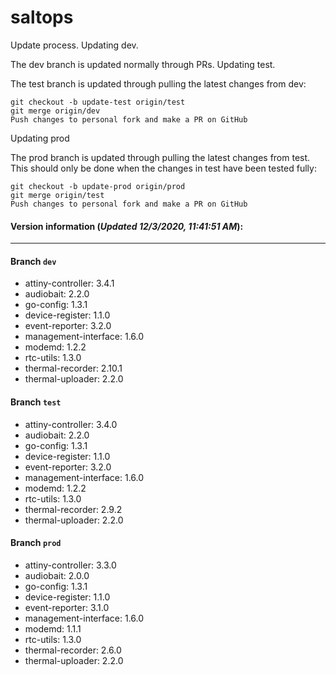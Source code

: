 # saltops
Update process.
Updating dev.

The dev branch is updated normally through PRs.
Updating test.

The test branch is updated through pulling the latest changes from dev:

    git checkout -b update-test origin/test
    git merge origin/dev
    Push changes to personal fork and make a PR on GitHub

Updating prod

The prod branch is updated through pulling the latest changes from test. This should only be done when the changes in test have been tested fully:

    git checkout -b update-prod origin/prod
    git merge origin/test
    Push changes to personal fork and make a PR on GitHub


#### Version information (_Updated 12/3/2020, 11:41:51 AM_):
____
#### Branch `dev`
 * attiny-controller: 3.4.1
 * audiobait: 2.2.0
 * go-config: 1.3.1
 * device-register: 1.1.0
 * event-reporter: 3.2.0
 * management-interface: 1.6.0
 * modemd: 1.2.2
 * rtc-utils: 1.3.0
 * thermal-recorder: 2.10.1
 * thermal-uploader: 2.2.0
#### Branch `test`
 * attiny-controller: 3.4.0
 * audiobait: 2.2.0
 * go-config: 1.3.1
 * device-register: 1.1.0
 * event-reporter: 3.2.0
 * management-interface: 1.6.0
 * modemd: 1.2.2
 * rtc-utils: 1.3.0
 * thermal-recorder: 2.9.2
 * thermal-uploader: 2.2.0
#### Branch `prod`
 * attiny-controller: 3.3.0
 * audiobait: 2.0.0
 * go-config: 1.3.1
 * device-register: 1.1.0
 * event-reporter: 3.1.0
 * management-interface: 1.6.0
 * modemd: 1.1.1
 * rtc-utils: 1.3.0
 * thermal-recorder: 2.6.0
 * thermal-uploader: 2.2.0
